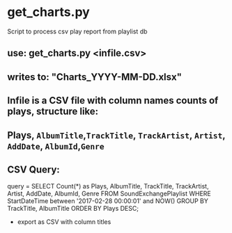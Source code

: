 # get_charts.py

Script to process csv play report from playlist db

## use: get_charts.py <infile.csv>
## writes to: "Charts_YYYY-MM-DD.xlsx"


## Infile is a CSV file with column names counts of plays, structure like:
## Plays, `AlbumTitle`,`TrackTitle`, `TrackArtist`, `Artist`, `AddDate`, `AlbumId`,`Genre`

## CSV Query:

query = SELECT Count(*) as Plays, AlbumTitle, TrackTitle, TrackArtist, Artist, AddDate, AlbumId, Genre
FROM SoundExchangePlaylist
WHERE StartDateTime between '2017-02-28 00:00:01' and NOW()
GROUP BY TrackTitle, AlbumTitle
ORDER BY Plays DESC;

- export as CSV with column titles